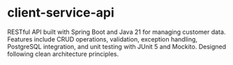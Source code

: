 # client-service-api
RESTful API built with Spring Boot and Java 21 for managing customer data. Features include CRUD operations, validation, exception handling, PostgreSQL integration, and unit testing with JUnit 5 and Mockito. Designed following clean architecture principles.
